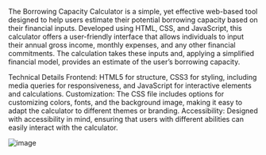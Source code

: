 The Borrowing Capacity Calculator is a simple, yet effective web-based tool designed to help users estimate their potential borrowing capacity based on their financial inputs. Developed using HTML, CSS, and JavaScript, this calculator offers a user-friendly interface that allows individuals to input their annual gross income, monthly expenses, and any other financial commitments. The calculation takes these inputs and, applying a simplified financial model, provides an estimate of the user’s borrowing capacity.

Technical Details
Frontend: HTML5 for structure, CSS3 for styling, including media queries for responsiveness, and JavaScript for interactive elements and calculations.
Customization: The CSS file includes options for customizing colors, fonts, and the background image, making it easy to adapt the calculator to different themes or branding.
Accessibility: Designed with accessibility in mind, ensuring that users with different abilities can easily interact with the calculator.

![image](https://github.com/emiliaProgram/borrowing-capacity-calculator/assets/146941756/a05f9d94-84b6-443f-aabe-2b87ebb93120)
